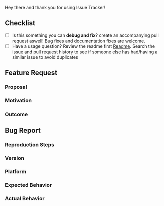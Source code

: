 Hey there and thank you for using Issue Tracker!

## Checklist
<!-- Do the checklist before filing an issue / feature request: -->

- [ ] Is this something you can **debug and fix**? create an accompanying pull request aswell! Bug fixes and documentation fixes are welcome.
- [ ] Have a usage question? Review the readme first [Readme](./README.md). Search the issue and pull request history to see if someone else has had/having a similar issue to avoid duplicates

<!-- Please choose a feature or issue request from below and fill out -->
<!-- Make sure to add **all the information needed to understand the bug** so that someone can help. If the info is missing we'll add the 'Needs more information' label and close the issue until there is enough information. -->

## Feature Request
### Proposal
<!-- Provide what you want to implement/fix/want implemented -->
### Motivation
<!-- Why do you want this implemented/fixed -->
### Outcome
<!-- What criteria would satisfy as fully implemented -->

## Bug Report
### Reproduction Steps
<!-- Provide a **minimal code snippet** example that reproduces the bug. -->
<!-- Provide **screenshots** where appropriate -->
### Version
<!-- What's the **version** of spotify-dl you're using? -->
### Platform
<!-- Are you using Mac, Linux or Windows? -->
### Expected Behavior
<!-- it should do a thing when i tell it to do a thing -->
### Actual Behavior 
<!-- it doesn't do a thing when i tell it to do a thing -->
